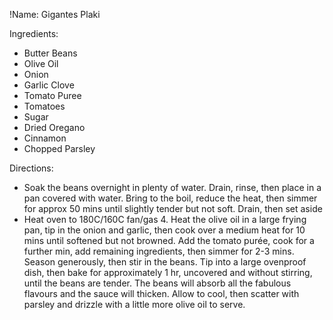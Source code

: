 !Name: Gigantes Plaki

Ingredients:
- Butter Beans
- Olive Oil
- Onion
- Garlic Clove
- Tomato Puree
- Tomatoes
- Sugar
- Dried Oregano
- Cinnamon
- Chopped Parsley

Directions:
- Soak the beans overnight in plenty of water. Drain, rinse, then place in a pan covered with water. Bring to the boil, reduce the heat, then simmer for approx 50 mins until slightly tender but not soft. Drain, then set aside
- Heat oven to 180C/160C fan/gas 4. Heat the olive oil in a large frying pan, tip in the onion and garlic, then cook over a medium heat for 10 mins until softened but not browned. Add the tomato purée, cook for a further min, add remaining ingredients, then simmer for 2-3 mins. Season generously, then stir in the beans. Tip into a large ovenproof dish, then bake for approximately 1 hr, uncovered and without stirring, until the beans are tender. The beans will absorb all the fabulous flavours and the sauce will thicken. Allow to cool, then scatter with parsley and drizzle with a little more olive oil to serve.
